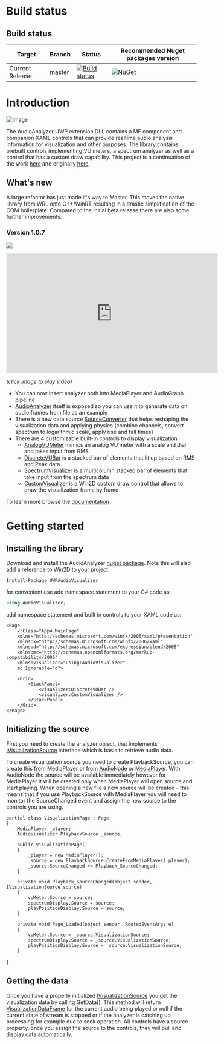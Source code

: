 # Build status
 

## Build status

| Target | Branch | Status | Recommended Nuget packages version |
| ------ | ------ | ------ | ------ |
| Current Release | master | [![Build status](https://dev.azure.com/tvanatalu/AudioVisualizer/_apis/build/status/Official%20Build%20from%20PR%20to%20master)](https://ci.appveyor.com/api/projects/status/p4a7jmpa9391bxu8/branch/master?svg=true) | [![NuGet](https://img.shields.io/nuget/v/UWPAudioVisualizer.svg)](https://www.nuget.org/packages/UWPAudioVisualizer/) |

# Introduction

![Image](readme_images/spectrum.gif)

The AudioAnalyzer UWP extension DLL contains a MF component and companion XAML controls that can provide realtime audio analysis information for visualization and other purposes. The library contains prebuilt controls implementing VU meters, a spectrum analyzer as well as a control that has a custom draw capability.  This project is a continuation of the work [here](https://github.com/clarkezone/audiovisualization) and originally [here](https://github.com/robmikh/audiovisualization).

## What's new
A large refactor has just made it's way to Master.  This moves the native library from WRL onto C++/WinRT resulting in a drastic simplification of the COM boilerplate. Compared to the initial beta release there are also some further improvements.

### Version 1.0.7

[![](http://img.youtube.com/vi/nS0scXYIGhU/0.jpg)](http://www.youtube.com/watch?v=nS0scXYIGhU "")

<iframe width="560" height="315" src="https://www.youtube.com/embed/nS0scXYIGhU" frameborder="0" allowfullscreen></iframe>

_(click image to play video)_

* You can now insert analyzer both into MediaPlayer and AudioGraph pipeline
* [AudioAnalyzer](wiki/AudioAnalyzer.md) itself is exposed so you can use it to generate data on audio frames from file as an example
* There is a new data source [SourceConverter](wiki/SourceConverter.md) that helps reshaping the visualization data and applying physics (combine channels, convert spectrum to logarithmic scale, apply rise and fall times)
* There are 4 customizable built-in controls to display visualization
  * [AnalogVUMeter](wiki/AnalogVUMeter.md) mimics an analog VU meter with a scale and dial and takes input from RMS
  * [DiscreteVUBar](wiki/DiscreteVUBar.md) is a stacked bar of elements that lit up based on RMS and Peak data 
  * [SpectrumVisualizer](wiki/SpectrumVisualizer.md) is a multicolumn stacked bar of elements that take input from the spectrum data
  * [CustomVisualizer](wiki/CustomVisualizer.md) is a Win2D custom draw control that allows to draw the visualization frame by frame


To learn more browse the [documentation](wiki/AudioVisualizer.md)

# Getting started
## Installing the library
Download and install the AudioAnalyzer [nuget package](https://www.nuget.org/packages/UWPAudioVisualizer/).  Note this will also add a reference to Win2D to your project.

```
Install-Package UWPAudioVisualizer
```

for convenient use add namespace statement to your C# code as:

```csharp
using AudioVisualizer;
```

add namespace statement and built in controls to your XAML code as:
```
<Page
    x:Class="App4.MainPage"
    xmlns="http://schemas.microsoft.com/winfx/2006/xaml/presentation"
    xmlns:x="http://schemas.microsoft.com/winfx/2006/xaml"
    xmlns:d="http://schemas.microsoft.com/expression/blend/2008"
    xmlns:mc="http://schemas.openxmlformats.org/markup-compatibility/2006"
    xmlns:visualizer="using:AudioVisualizer"
    mc:Ignorable="d">

    <Grid>
        <StackPanel>
            <visualizer:DiscreteVUBar />
            <visualizer:CustomVisualizer />
        </StackPanel>
    </Grid>
</Page>

```
## Initializing the source
First you need to create the analyzer object, that implements [IVisualizationSource](VisualizationSource.md) interface which is basis to retrieve audio data.

To create visualization source you need to create PlaybackSource, you can create this from MediaPlayer or from [AudioNode](https://docs.microsoft.com/en-us/uwp/api/windows.media.audio.iaudionode
) or [MediaPlayer](https://docs.microsoft.com/en-us/uwp/api/Windows.Media.Playback.MediaPlayer). With AudioNode the source will be available immediately however for MediaPlayer it will be created only when MediaPlayer will open source and start playing. When opening a new file a new source will be created - this means that if you use PlaybackSource with MediaPlayer you will need to monitor the SourceChanged event and assign the new source to the controls you are using.

    partial class VisualizationPage : Page
    {
        MediaPlayer _player;
        AudioVisualizer.PlaybackSource _source;

        public VisualizationPage()
        {
            _player = new MediaPlayer();
            _source = new PlaybackSource.CreateFromMediaPlayer(_player);
            _source.SourceChanged += Playback_SourceChanged;
		}

		private void Playback_SourceChanged(object sender, IVisualizationSource source)
        {
			vuMeter.Source = source;
			spectrumDisplay.Source = source;
			playPositionDisplay.Source = source;
        }

		private void Page_Loaded(object sender, RoutedEventArgs e)
        {
			vuMeter.Source = _source.VisualizationSource;
			spectrumDisplay.Source = _source.VisualizationSource;
			playPositionDisplay.Source = _source.VisualizationSource;
        }
   }

## Getting the data
Once you have a properly initialized [IVisualizationSource](VisualizationSource.md) you get the 
visualization data by calling GetData(). This method will return [VisualizationDataFrame](VisualizationDataFrame.md) 
for the current audio being played or null if the current state of stream is stopped or if the analyzer is catching up processing 
for example due to seek operation.
All controls have a source property, once you assign the source to the controls, they will pull and display data automatically.